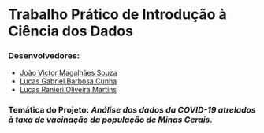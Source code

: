# **Trabalho Prático de Introdução à Ciência dos Dados**
### Desenvolvedores:
- [João Victor Magalhães Souza](https://github.com/JoaoVictorMagalhaesSouza)
- [Lucas Gabriel Barbosa Cunha](https://github.com/sw3luke)
- [Lucas Ranieri Oliveira Martins](https://github.com/ranierilucas)

### Temática do Projeto: ***Análise dos dados da COVID-19 atrelados à taxa de vacinação da população de Minas Gerais.***
